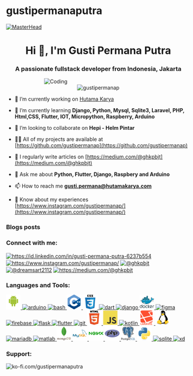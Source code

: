 # gustipermanaputra
[![MasterHead](https://gifdb.com/images/high/scrolling-up-green-system-coding-nxt2vg8bl6e4wbo1.webp)](https://gustipermanap.io)
<h1 align="center">Hi 👋, I'm Gusti Permana Putra</h1>
<h3 align="center">A passionate fullstack developer from Indonesia, Jakarta</h3>
<img align="right" alt="Coding" width="400" src="https://media.tenor.com/qJ5evVs-_uUAAAAC/coding.gif">
<p align="center"> <img src="https://komarev.com/ghpvc/?username=gustipermanap&label=Profile%20views&color=0e75b6&style=flat" alt="gustipermanap" /> </p>

<!--<p align="left"> <a href="https://github.com/ryo-ma/github-profile-trophy"><img src="https://github-profile-trophy.vercel.app/?username=gustipermanap" alt="gustipermanap" /></a> </p>-->

- 🔭 I’m currently working on [Hutama Karya](https://www.hutamakarya.com/)

- 🌱 I’m currently learning **Django, Python, Mysql, Sqlite3, Laravel, PHP, Html,CSS, Flutter, IOT, Micropython, Raspberry, Arduino**

- 👯 I’m looking to collaborate on **Hepi - Helm Pintar**

- 👨‍💻 All of my projects are available at [https://github.com/gustipermanap](https://github.com/gustipermanap)

- 📝 I regularly write articles on [https://medium.com/@ghkpbjt](https://medium.com/@ghkpbjt)

- 💬 Ask me about **Python, Flutter, Django, Raspbery and Arduino**

- 📫 How to reach me **gusti.permana@hutamakarya.com**

- 📄 Know about my experiences [https://www.instagram.com/gustipermanap/](https://www.instagram.com/gustipermanap/)

### Blogs posts
<!-- BLOG-POST-LIST:START -->
<!-- BLOG-POST-LIST:END -->

<h3 align="left">Connect with me:</h3>
<p align="left">
<a href="https://linkedin.com/in/https://id.linkedin.com/in/gusti-permana-putra-6237b554" target="blank"><img align="center" src="https://raw.githubusercontent.com/rahuldkjain/github-profile-readme-generator/master/src/images/icons/Social/linked-in-alt.svg" alt="https://id.linkedin.com/in/gusti-permana-putra-6237b554" height="30" width="40" /></a>
<a href="https://instagram.com/https://www.instagram.com/gustipermanap/" target="blank"><img align="center" src="https://raw.githubusercontent.com/rahuldkjain/github-profile-readme-generator/master/src/images/icons/Social/instagram.svg" alt="https://www.instagram.com/gustipermanap/" height="30" width="40" /></a>
<a href="https://medium.com/@ghkpbjt" target="blank"><img align="center" src="https://raw.githubusercontent.com/rahuldkjain/github-profile-readme-generator/master/src/images/icons/Social/medium.svg" alt="@ghkpbjt" height="30" width="40" /></a>
<a href="https://www.youtube.com/c/@dreamsart2112" target="blank"><img align="center" src="https://raw.githubusercontent.com/rahuldkjain/github-profile-readme-generator/master/src/images/icons/Social/youtube.svg" alt="@dreamsart2112" height="30" width="40" /></a>
<a href="/https://medium.com/@ghkpbjt" target="blank"><img align="center" src="https://raw.githubusercontent.com/rahuldkjain/github-profile-readme-generator/master/src/images/icons/Social/rss.svg" alt="https://medium.com/@ghkpbjt" height="30" width="40" /></a>
</p>

<h3 align="left">Languages and Tools:</h3>
<p align="left"> <a href="https://developer.android.com" target="_blank" rel="noreferrer"> <img src="https://raw.githubusercontent.com/devicons/devicon/master/icons/android/android-original-wordmark.svg" alt="android" width="40" height="40"/> </a> <a href="https://www.arduino.cc/" target="_blank" rel="noreferrer"> <img src="https://cdn.worldvectorlogo.com/logos/arduino-1.svg" alt="arduino" width="40" height="40"/> </a> <a href="https://www.gnu.org/software/bash/" target="_blank" rel="noreferrer"> <img src="https://www.vectorlogo.zone/logos/gnu_bash/gnu_bash-icon.svg" alt="bash" width="40" height="40"/> </a> <a href="https://www.w3schools.com/cpp/" target="_blank" rel="noreferrer"> <img src="https://raw.githubusercontent.com/devicons/devicon/master/icons/cplusplus/cplusplus-original.svg" alt="cplusplus" width="40" height="40"/> </a> <a href="https://www.w3schools.com/css/" target="_blank" rel="noreferrer"> <img src="https://raw.githubusercontent.com/devicons/devicon/master/icons/css3/css3-original-wordmark.svg" alt="css3" width="40" height="40"/> </a> <a href="https://dart.dev" target="_blank" rel="noreferrer"> <img src="https://www.vectorlogo.zone/logos/dartlang/dartlang-icon.svg" alt="dart" width="40" height="40"/> </a> <a href="https://www.djangoproject.com/" target="_blank" rel="noreferrer"> <img src="https://cdn.worldvectorlogo.com/logos/django.svg" alt="django" width="40" height="40"/> </a> <a href="https://www.docker.com/" target="_blank" rel="noreferrer"> <img src="https://raw.githubusercontent.com/devicons/devicon/master/icons/docker/docker-original-wordmark.svg" alt="docker" width="40" height="40"/> </a> <a href="https://www.figma.com/" target="_blank" rel="noreferrer"> <img src="https://www.vectorlogo.zone/logos/figma/figma-icon.svg" alt="figma" width="40" height="40"/> </a> <a href="https://firebase.google.com/" target="_blank" rel="noreferrer"> <img src="https://www.vectorlogo.zone/logos/firebase/firebase-icon.svg" alt="firebase" width="40" height="40"/> </a> <a href="https://flask.palletsprojects.com/" target="_blank" rel="noreferrer"> <img src="https://www.vectorlogo.zone/logos/pocoo_flask/pocoo_flask-icon.svg" alt="flask" width="40" height="40"/> </a> <a href="https://flutter.dev" target="_blank" rel="noreferrer"> <img src="https://www.vectorlogo.zone/logos/flutterio/flutterio-icon.svg" alt="flutter" width="40" height="40"/> </a> <a href="https://git-scm.com/" target="_blank" rel="noreferrer"> <img src="https://www.vectorlogo.zone/logos/git-scm/git-scm-icon.svg" alt="git" width="40" height="40"/> </a> <a href="https://www.w3.org/html/" target="_blank" rel="noreferrer"> <img src="https://raw.githubusercontent.com/devicons/devicon/master/icons/html5/html5-original-wordmark.svg" alt="html5" width="40" height="40"/> </a> <a href="https://developer.mozilla.org/en-US/docs/Web/JavaScript" target="_blank" rel="noreferrer"> <img src="https://raw.githubusercontent.com/devicons/devicon/master/icons/javascript/javascript-original.svg" alt="javascript" width="40" height="40"/> </a> <a href="https://kotlinlang.org" target="_blank" rel="noreferrer"> <img src="https://www.vectorlogo.zone/logos/kotlinlang/kotlinlang-icon.svg" alt="kotlin" width="40" height="40"/> </a> <a href="https://laravel.com/" target="_blank" rel="noreferrer"> <img src="https://raw.githubusercontent.com/devicons/devicon/master/icons/laravel/laravel-plain-wordmark.svg" alt="laravel" width="40" height="40"/> </a> <a href="https://www.linux.org/" target="_blank" rel="noreferrer"> <img src="https://raw.githubusercontent.com/devicons/devicon/master/icons/linux/linux-original.svg" alt="linux" width="40" height="40"/> </a> <a href="https://mariadb.org/" target="_blank" rel="noreferrer"> <img src="https://www.vectorlogo.zone/logos/mariadb/mariadb-icon.svg" alt="mariadb" width="40" height="40"/> </a> <a href="https://www.mathworks.com/" target="_blank" rel="noreferrer"> <img src="https://upload.wikimedia.org/wikipedia/commons/2/21/Matlab_Logo.png" alt="matlab" width="40" height="40"/> </a> <a href="https://www.mongodb.com/" target="_blank" rel="noreferrer"> <img src="https://raw.githubusercontent.com/devicons/devicon/master/icons/mongodb/mongodb-original-wordmark.svg" alt="mongodb" width="40" height="40"/> </a> <a href="https://www.mysql.com/" target="_blank" rel="noreferrer"> <img src="https://raw.githubusercontent.com/devicons/devicon/master/icons/mysql/mysql-original-wordmark.svg" alt="mysql" width="40" height="40"/> </a> <a href="https://www.nginx.com" target="_blank" rel="noreferrer"> <img src="https://raw.githubusercontent.com/devicons/devicon/master/icons/nginx/nginx-original.svg" alt="nginx" width="40" height="40"/> </a> <a href="https://www.php.net" target="_blank" rel="noreferrer"> <img src="https://raw.githubusercontent.com/devicons/devicon/master/icons/php/php-original.svg" alt="php" width="40" height="40"/> </a> <a href="https://www.postgresql.org" target="_blank" rel="noreferrer"> <img src="https://raw.githubusercontent.com/devicons/devicon/master/icons/postgresql/postgresql-original-wordmark.svg" alt="postgresql" width="40" height="40"/> </a> <a href="https://www.python.org" target="_blank" rel="noreferrer"> <img src="https://raw.githubusercontent.com/devicons/devicon/master/icons/python/python-original.svg" alt="python" width="40" height="40"/> </a> <a href="https://www.sqlite.org/" target="_blank" rel="noreferrer"> <img src="https://www.vectorlogo.zone/logos/sqlite/sqlite-icon.svg" alt="sqlite" width="40" height="40"/> </a> <a href="https://www.adobe.com/products/xd.html" target="_blank" rel="noreferrer"> <img src="https://cdn.worldvectorlogo.com/logos/adobe-xd.svg" alt="xd" width="40" height="40"/> </a> </p>

<h3 align="left">Support:</h3>
<p><a href="https://ko-fi.com/ko-fi.com/gustipermanaputra"> <img align="left" src="https://cdn.ko-fi.com/cdn/kofi3.png?v=3" height="50" width="210" alt="ko-fi.com/gustipermanaputra" /></a></p><br><br>
<!--
<p><img align="left" src="https://github-readme-stats.vercel.app/api/top-langs?username=gustipermanap&show_icons=true&locale=en&layout=compact" alt="gustipermanap" /></p>-->
<!--
<p>&nbsp;<img align="center" src="https://github-readme-stats.vercel.app/api?username=gustipermanap&show_icons=true&locale=en" alt="gustipermanap" /></p>-->
<!--
<p><img align="center" src="https://github-readme-streak-stats.herokuapp.com/?user=gustipermanap&" alt="gustipermanap" /></p>
-->
